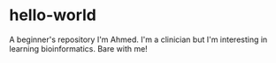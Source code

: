 # hello-world
A beginner's repository
I'm Ahmed. I'm a clinician but I'm interesting in learning bioinformatics. Bare with me!
